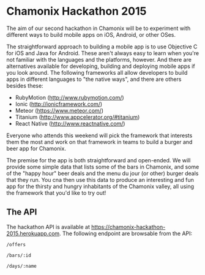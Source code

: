 # Chamonix Hackathon 2015
The aim of our second hackathon in Chamonix will be to experiment with different ways to build mobile apps on iOS, Android, or other OSes.

The straightforward approach to building a mobile app is to use Objective C for iOS and Java for Android. These aren't always easy to learn when you're not familiar with the languages and the platforms, however. And there are alternatives available for developing, building and deploying mobile apps if you look around.  The following frameworks all allow developers to build apps in different languages to "the native ways", and there are others besides these:

* RubyMotion (http://www.rubymotion.com/)
* Ionic (http://ionicframework.com/)
* Meteor (https://www.meteor.com/)
* Titanium (http://www.appcelerator.org/#titanium)
* React Native (http://www.reactnative.com/)

Everyone who attends this weekend will pick the framework that interests them the most and work on that framework in teams to build a burger and beer app for Chamonix.

The premise for the app is both straightforward and open-ended.  We will provide some simple data that lists some of the bars in Chamonix, and some of the "happy hour" beer deals and the menu du jour (or other) burger deals that they run.  You cna then use this data to produce an interesting and fun app for the thirsty and hungry inhabitants of the Chamonix valley, all using the framework that you'd like to try out!

## The API

The hackathon API is available at https://chamonix-hackathon-2015.herokuapp.com.
The following endpoint are browsable from the API:

```
/offers

/bars/:id

/days/:name
```
